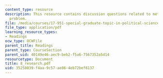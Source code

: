 ```yaml
---
content_type: resource
description: This resource contains discussion questions related to methodological
  problem.
file: /media/courses/17-951-special-graduate-topic-in-political-science-political-behavior-fall-2005/35258039f4aa9c57ae864eb72bef6137_8_research.pdf
file_type: application/pdf
learning_resource_types:
- Readings
ocw_type: OCWFile
parent_title: Readings
parent_type: CourseSection
parent_uid: 40149e46-aec9-beb2-f5a6-7567352a5d14
resourcetype: Document
title: 8_research.pdf
uid: 35258039-f4aa-9c57-ae86-4eb72bef6137
---
```

